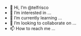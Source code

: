 - 👋 Hi, I’m @telfrisco
- 👀 I’m interested in ...
- 🌱 I’m currently learning ...
- 💞️ I’m looking to collaborate on ...
- 📫 How to reach me ...

<!---
telfrisco/telfrisco is a ✨ special ✨ repository because its `README.md` (this file) appears on your GitHub profile.
You can click the Preview link to take a look at your changes.
--->
